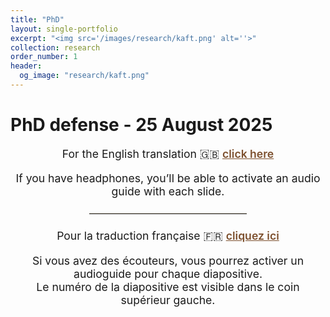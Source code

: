 ```yaml
---
title: "PhD"
layout: single-portfolio
excerpt: "<img src='/images/research/kaft.png' alt=''>"
collection: research
order_number: 1
header: 
  og_image: "research/kaft.png"
---
```


# PhD defense - 25 August 2025

<div style="text-align: center; margin-bottom: 2rem; font-size: 1.1rem;">
  <p>
    For the English translation 🇬🇧 
    <a href="/research/defense-en/" style="color: #7D502E; font-weight: 600; text-decoration: underline;">
      click here
    </a>
  </p>
  <p>If you have headphones, you’ll be able to activate an audio guide with each slide.</p>

  <hr style="margin: 1.5rem auto; width: 50%; border: 0; border-top: 1px solid #ddd6c7;" />

  <p>
    Pour la traduction française 🇫🇷 
    <a href="/research/defense-fr/" style="color: #7D502E; font-weight: 600; text-decoration: underline;">
      cliquez ici
    </a>
  </p>
  <p>Si vous avez des écouteurs, vous pourrez activer un audioguide pour chaque diapositive.<br>
  Le numéro de la diapositive est visible dans le coin supérieur gauche.</p>
</div>
